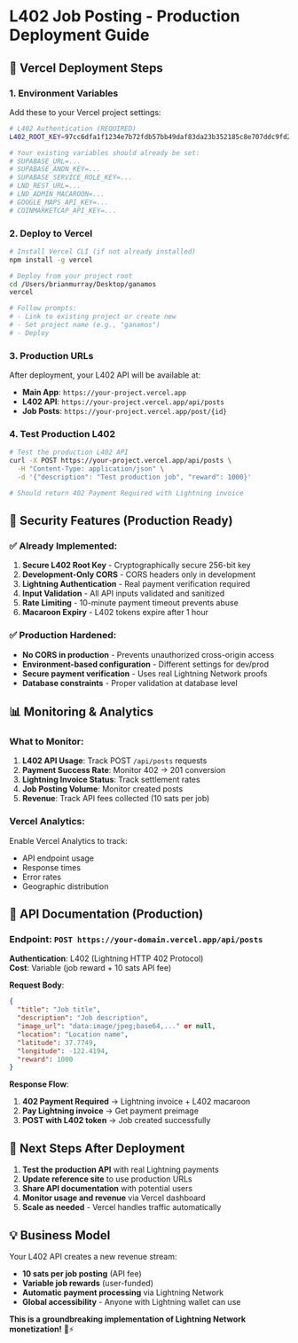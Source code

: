 # L402 Job Posting - Production Deployment Guide

## 🚀 Vercel Deployment Steps

### **1. Environment Variables**

Add these to your Vercel project settings:

```bash
# L402 Authentication (REQUIRED)
L402_ROOT_KEY=97cc6dfa1f1234e7b72fdb57bb49daf83da23b352185c8e707ddc9fd2b3174be

# Your existing variables should already be set:
# SUPABASE_URL=...
# SUPABASE_ANON_KEY=...
# SUPABASE_SERVICE_ROLE_KEY=...
# LND_REST_URL=...
# LND_ADMIN_MACAROON=...
# GOOGLE_MAPS_API_KEY=...
# COINMARKETCAP_API_KEY=...
```

### **2. Deploy to Vercel**

```bash
# Install Vercel CLI (if not already installed)
npm install -g vercel

# Deploy from your project root
cd /Users/brianmurray/Desktop/ganamos
vercel

# Follow prompts:
# - Link to existing project or create new
# - Set project name (e.g., "ganamos")
# - Deploy
```

### **3. Production URLs**

After deployment, your L402 API will be available at:

- **Main App**: `https://your-project.vercel.app`
- **L402 API**: `https://your-project.vercel.app/api/posts`
- **Job Posts**: `https://your-project.vercel.app/post/{id}`

### **4. Test Production L402**

```bash
# Test the production L402 API
curl -X POST https://your-project.vercel.app/api/posts \
  -H "Content-Type: application/json" \
  -d '{"description": "Test production job", "reward": 1000}'

# Should return 402 Payment Required with Lightning invoice
```

## 🔐 Security Features (Production Ready)

### **✅ Already Implemented:**

1. **Secure L402 Root Key** - Cryptographically secure 256-bit key
2. **Development-Only CORS** - CORS headers only in development
3. **Lightning Authentication** - Real payment verification required
4. **Input Validation** - All API inputs validated and sanitized
5. **Rate Limiting** - 10-minute payment timeout prevents abuse
6. **Macaroon Expiry** - L402 tokens expire after 1 hour

### **✅ Production Hardened:**

- **No CORS in production** - Prevents unauthorized cross-origin access
- **Environment-based configuration** - Different settings for dev/prod
- **Secure payment verification** - Uses real Lightning Network proofs
- **Database constraints** - Proper validation at database level

## 📊 Monitoring & Analytics

### **What to Monitor:**

1. **L402 API Usage**: Track POST `/api/posts` requests
2. **Payment Success Rate**: Monitor 402 → 201 conversion
3. **Lightning Invoice Status**: Track settlement rates
4. **Job Posting Volume**: Monitor created posts
5. **Revenue**: Track API fees collected (10 sats per job)

### **Vercel Analytics:**

Enable Vercel Analytics to track:
- API endpoint usage
- Response times
- Error rates
- Geographic distribution

## 🎯 API Documentation (Production)

### **Endpoint**: `POST https://your-domain.vercel.app/api/posts`

**Authentication**: L402 (Lightning HTTP 402 Protocol)  
**Cost**: Variable (job reward + 10 sats API fee)

**Request Body**:
```json
{
  "title": "Job title",
  "description": "Job description", 
  "image_url": "data:image/jpeg;base64,..." or null,
  "location": "Location name",
  "latitude": 37.7749,
  "longitude": -122.4194,
  "reward": 1000
}
```

**Response Flow**:
1. **402 Payment Required** → Lightning invoice + L402 macaroon
2. **Pay Lightning invoice** → Get payment preimage
3. **POST with L402 token** → Job created successfully

## 🚀 Next Steps After Deployment

1. **Test the production API** with real Lightning payments
2. **Update reference site** to use production URLs
3. **Share API documentation** with potential users
4. **Monitor usage and revenue** via Vercel dashboard
5. **Scale as needed** - Vercel handles traffic automatically

## 💡 Business Model

Your L402 API creates a new revenue stream:
- **10 sats per job posting** (API fee)
- **Variable job rewards** (user-funded)
- **Automatic payment processing** via Lightning Network
- **Global accessibility** - Anyone with Lightning wallet can use

**This is a groundbreaking implementation of Lightning Network monetization!** 🎉⚡
